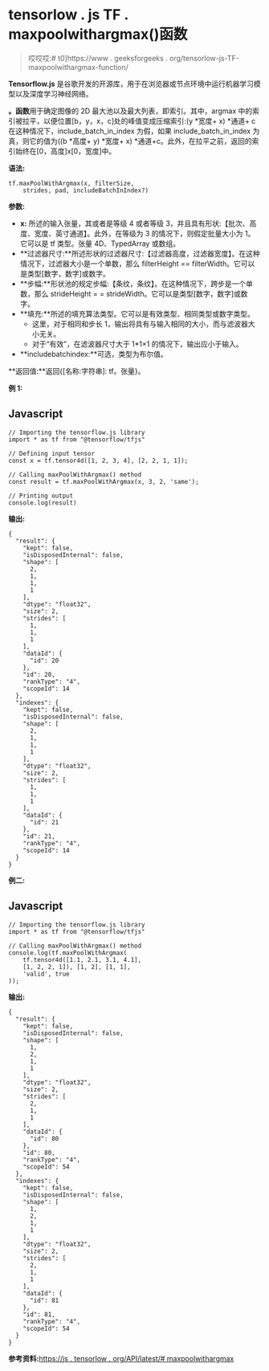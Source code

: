 # tensorlow . js TF . maxpoolwithargmax()函数

> 哎哎哎:# t0]https://www . geeksforgeeks . org/tensorlow-js-TF-maxpoolwithargmax-function/

**Tensorflow.js** 是谷歌开发的开源库，用于在浏览器或节点环境中运行机器学习模型以及深度学习神经网络。

**。函数**用于确定图像的 2D 最大池以及最大列表，即索引。其中，argmax 中的索引被拉平，以便位置[b，y，x，c]处的峰值变成压缩索引:(y *宽度+ x) *通道+ c 在这种情况下，include_batch_in_index 为假，如果 include_batch_in_index 为真，则它的值为((b *高度+ y) *宽度+ x) *通道+c。此外，在拉平之前，返回的索引始终在[0，高度]x[0，宽度]中。

**语法:**

```
tf.maxPoolWithArgmax(x, filterSize, 
    strides, pad, includeBatchInIndex?)
```

**参数:**

*   **x:** 所述的输入张量，其或者是等级 4 或者等级 3，并且具有形状:【批次、高度、宽度、英寸通道】。此外，在等级为 3 的情况下，则假定批量大小为 1。它可以是 tf 类型。张量 4D、TypedArray 或数组。
*   **过滤器尺寸:**所述形状的过滤器尺寸:【过滤器高度，过滤器宽度】。在这种情况下，过滤器大小是一个单数，那么 filterHeight == filterWidth。它可以是类型[数字，数字]或数字。
*   **步幅:**形状池的规定步幅:【条纹，条纹】。在这种情况下，跨步是一个单数，那么 strideHeight = = strideWidth。它可以是类型[数字，数字]或数字。
*   **填充:**所述的填充算法类型。它可以是有效类型、相同类型或数字类型。
    *   这里，对于相同和步长 1，输出将具有与输入相同的大小，而与滤波器大小无关。
    *   对于“有效”，在滤波器尺寸大于 1*1×1 的情况下，输出应小于输入。
*   **includebatchindex:**可选，类型为布尔值。

**返回值:**返回{[名称:字符串]: tf。张量}。

**例 1:**

## Javascript

```
// Importing the tensorflow.js library
import * as tf from "@tensorflow/tfjs"

// Defining input tensor
const x = tf.tensor4d([1, 2, 3, 4], [2, 2, 1, 1]);

// Calling maxPoolWithArgmax() method
const result = tf.maxPoolWithArgmax(x, 3, 2, 'same');

// Printing output
console.log(result)
```

**输出:**

```
{
  "result": {
    "kept": false,
    "isDisposedInternal": false,
    "shape": [
      2,
      1,
      1,
      1
    ],
    "dtype": "float32",
    "size": 2,
    "strides": [
      1,
      1,
      1
    ],
    "dataId": {
      "id": 20
    },
    "id": 20,
    "rankType": "4",
    "scopeId": 14
  },
  "indexes": {
    "kept": false,
    "isDisposedInternal": false,
    "shape": [
      2,
      1,
      1,
      1
    ],
    "dtype": "float32",
    "size": 2,
    "strides": [
      1,
      1,
      1
    ],
    "dataId": {
      "id": 21
    },
    "id": 21,
    "rankType": "4",
    "scopeId": 14
  }
}
```

**例二:**

## Javascript

```
// Importing the tensorflow.js library
import * as tf from "@tensorflow/tfjs"

// Calling maxPoolWithArgmax() method
console.log(tf.maxPoolWithArgmax(
    tf.tensor4d([1.1, 2.1, 3.1, 4.1], 
    [1, 2, 2, 1]), [1, 2], [1, 1], 
    'valid', true
));
```

**输出:**

```
{
  "result": {
    "kept": false,
    "isDisposedInternal": false,
    "shape": [
      1,
      2,
      1,
      1
    ],
    "dtype": "float32",
    "size": 2,
    "strides": [
      2,
      1,
      1
    ],
    "dataId": {
      "id": 80
    },
    "id": 80,
    "rankType": "4",
    "scopeId": 54
  },
  "indexes": {
    "kept": false,
    "isDisposedInternal": false,
    "shape": [
      1,
      2,
      1,
      1
    ],
    "dtype": "float32",
    "size": 2,
    "strides": [
      2,
      1,
      1
    ],
    "dataId": {
      "id": 81
    },
    "id": 81,
    "rankType": "4",
    "scopeId": 54
  }
}
```

**参考资料:**[https://js . tensorlow . org/API/latest/# maxpoolwithargmax](https://js.tensorflow.org/api/latest/#maxPoolWithArgmax)